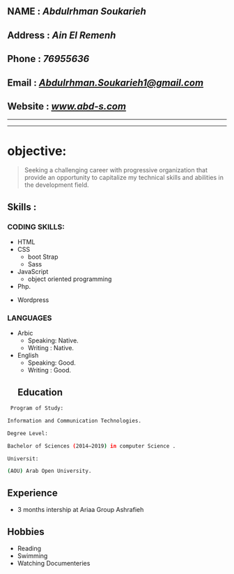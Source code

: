 ## **NAME** : _Abdulrhman Soukarieh_

## **Address** : _Ain El Remenh_

## **Phone** : _76955636_

## **Email** : *Abdulrhman.Soukarieh1@gmail.com*

## **Website** : _www.abd-s.com_

---

---

# objective:

> Seeking a challenging career with progressive organization that provide an opportunity to capitalize my technical skills and abilities in the development field.

## Skills :

### CODING SKILLS:

- HTML
- CSS
  - boot Strap
  - Sass
- JavaScript
  - object oriented programming
- Php.

* Wordpress

### LANGUAGES

- Arbic
  - Speaking: Native.
  - Writing : Native.
- English
  - Speaking: Good.
  - Writing : Good.
  ## Education

```bash
 Program of Study:

Information and Communication Technologies.

Degree Level:

Bachelor of Sciences (2014—2019) in computer Science .

Universit:

(AOU) Arab Open University.
```

## Experience

- 3 months intership at Ariaa Group Ashrafieh

## Hobbies

- Reading
- Swimming
- Watching Documenteries
